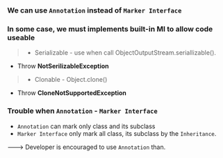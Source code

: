 ### We can use `Annotation` instead of `Marker Interface`

### In some case, we must implements built-in MI to allow code useable
> - Serializable - use when call ObjectOutputStream.seriallizable(). 

- Throw **NotSerilizableException**
> - Clonable - Object.clone()
- Throw **CloneNotSupportedException**


### Trouble when `Annotation` - `Marker Interface`
- `Annotation` can mark only class and its subclass
- `Marker Interface` only mark all class, its subclass by the `Inheritance`.

---> Developer is encouraged to use `Annotation` than.